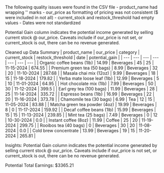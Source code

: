 The following quality issues were found in the CSV file
            - product_name had wrapping '' marks
            - our_price as formatting of pricing was not consistent ($ were included in not all)
            - current_stock and restock_threshold had empty values
            - Dates were not standardized
            
Potential Gain column indicates the potential income generated by selling current stock @ our_price. Caveats include if our_price is not set, or current_stock is out, there can be no revenue generated.

Cleaned up Data Summary
| product_name | our_price | category | current_stock | restock_threshold | date | potential_gain |
| --- | --- | --- | --- | --- | --- | --- |
| Organic coffee beans (1lb) | 14.99 | Beverages | 45 | 25 | 11-15-2024 | 674.55 |
| Premium green tea (50 bags) | 8.99 | Beverages | 32 | 20 | 11-10-2024 | 287.68 |
| Masala chai mix (12oz) | 9.99 | Beverages | 18 | 15 | 11-18-2024 | 179.82 |
| Yerba mate loose leaf (1lb) | 12.99 | Beverages | 5 | 10 | 11-01-2024 | 64.95 |
| Hot chocolate mix (1lb) | 7.99 | Beverages | 50 | 30 | 11-12-2024 | 399.5 |
| Earl grey tea (100 bags) | 11.99 | Beverages | 28 | 25 | 11-14-2024 | 335.72 |
| Espresso beans (1lb) | 16.99 | Beverages | 22 | 20 | 11-16-2024 | 373.78 |
| Chamomile tea (30 bags) | 6.99 | Tea | 12 | 15 | 11-05-2024 | 83.88 |
| Matcha green tea powder (4oz) | 19.99 | Beverages | 8 | 0 | 11-17-2024 | 159.92 |
| Decaf coffee beans (1lb) | 15.99 | Beverages | 15 | 15 | 11-13-2024 | 239.85 |
| Mint tea (25 bags) | 7.49 | Beverages | 0 | 12 | 10-30-2024 | 0.0 |
| Instant coffee (8oz) | 11.99 | Coffee | 25 | 20 | 11-19-2024 | 299.75 |
| Rooibos tea (40 bags) | 0 | Beverages | 30 | 20 | 11-08-2024 | 0.0 |
| Cold brew concentrate | 13.99 | Beverages | 19 | 15 | 11-20-2024 | 265.81 |

Insights: 
Potential Gain column indicates the potential income generated by selling current stock @ our_price. Caveats include if our_price is not set, or current_stock is out, there can be no revenue generated.

Potential Total Earnings: $3365.21